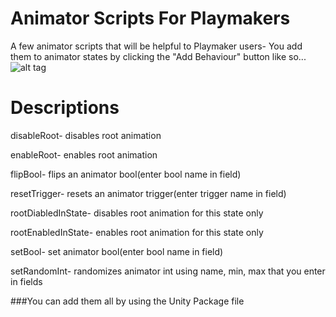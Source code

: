 # Animator Scripts For Playmakers

A few animator scripts that will be helpful to Playmaker users-
You add them to animator states by clicking the "Add Behaviour" button like so...
![alt tag](http://i.imgur.com/S2sC5Gp.png)

# Descriptions

disableRoot- disables root animation

enableRoot- enables root animation

flipBool- flips an animator bool(enter bool name in field)

resetTrigger- resets an animator trigger(enter trigger name in field)

rootDiabledInState- disables root animation for this state only

rootEnabledInState- enables root animation for this state only

setBool- set animator bool(enter bool name in field)

setRandomInt- randomizes animator int using name, min, max that you enter in fields

###You can add them all by using the Unity Package file
